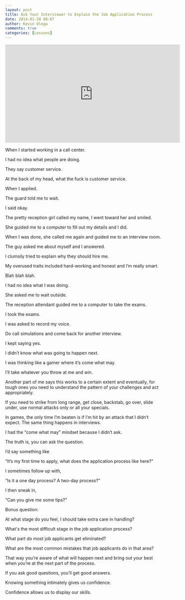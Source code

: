 ```yaml
---
layout: post
title: Ask Your Interviewer to Explain the Job Application Process
date: 2014-01-20 08:07
author: Kevin Olega
comments: true
categories: [Lessons]
---
```

<iframe width="560" height="315" src="https://www.youtube.com/embed/hCIz2789Zxg" frameborder="0" allow="accelerometer; autoplay; encrypted-media; gyroscope; picture-in-picture" allowfullscreen></iframe>

When I started working in a call center.

I had no idea what people are doing. 

They say customer service. 

At the back of my head, what the fuck is customer service. 

When I applied. 

The guard told me to wait. 

I said okay. 

The pretty reception girl called my name, I went toward her and smiled. 

She guided me to a computer to fill out my details and I did. 

When I was done, she called me again and guided me to an interview room. 

The guy asked me about myself and I answered. 

I clumsily tried to explain why they should hire me. 

My overused traits included hard-working and honest and I’m really smart. 

Blah blah blah. 

I had no idea what I was doing. 

She asked me to wait outside. 

The reception attendant guided me to a computer to take the exams. 

I took the exams. 

I was asked to record my voice. 

Do call simulations and come back for another interview. 

I kept saying yes. 

I didn’t know what was going to happen next.

I was thinking like a gamer where it’s come what may. 

I’ll take whatever you throw at me and win. 

Another part of me says this works to a certain extent and eventually, for tough ones you need to understand the pattern of your challenges and act appropriately. 

If you need to strike from long range, get close, backstab, go over, slide under, use normal attacks only or all your specials. 

In games, the only time I’m beaten is if I’m hit by an attack that I didn’t expect. The same thing happens in interviews.

I had the “come what may” mindset because I didn’t ask. 

The truth is, you can ask the question.

I’d say something like 

“It’s my first time to apply, what does the application process like here?” 

I sometimes follow up with, 

“Is it a one day process? A two-day process?” 

I then sneak in, 

“Can you give me some tips?”

Bonus question: 

At what stage do you feel, I should take extra care in handling? 

What's the most difficult stage in the job application process?

What part do most job applicants get eliminated?

What are the most common mistakes that job applicants do in that area?

That way you’re aware of what will happen next and bring out your best when you’re at the next part of the process.

If you ask good questions, you’ll get good answers. 

Knowing something intimately gives us confidence. 

Confidence allows us to display our skills.
